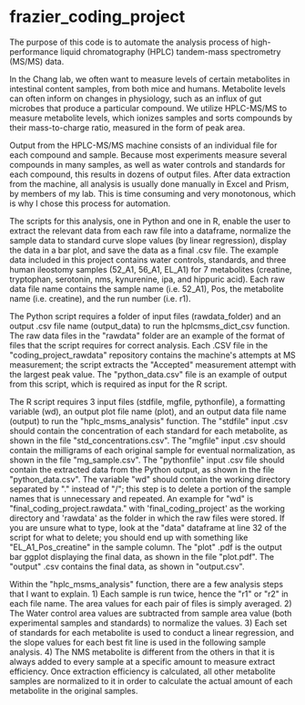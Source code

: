 # frazier_coding_project

The purpose of this code is to automate the analysis process of high-performance liquid chromatography (HPLC) tandem-mass spectrometry (MS/MS) data.

In the Chang lab, we often want to measure levels of certain metabolites in intestinal content samples, from both mice and humans. Metabolite levels can often inform on changes in physiology, such as an influx of gut microbes that produce a particular compound. We utilize HPLC-MS/MS to measure metabolite levels, which ionizes samples and sorts compounds by their mass-to-charge ratio, measured in the form of peak area.

Output from the HPLC-MS/MS machine consists of an individual file for each compound and sample. Because most experiments measure several compounds in many samples, as well as water controls and standards for each compound, this results in dozens of output files. After data extraction from the machine, all analysis is usually done manually in Excel and Prism, by members of my lab. This is time consuming and very monotonous, which is why I chose this process for automation.

The scripts for this analysis, one in Python and one in R, enable the user to extract the relevant data from each raw file into a dataframe, normalize the sample data to standard curve slope values (by linear regression), display the data in a bar plot, and save the data as a final .csv file. The example data included in this project contains water controls, standards, and three human ileostomy samples (52_A1, 56_A1, EL_A1) for 7 metabolites (creatine, tryptophan, serotonin, nms, kynurenine, ipa, and hippuric acid). Each raw data file name contains the sample name (i.e. 52_A1), Pos, the metabolite name (i.e. creatine), and the run number (i.e. r1).

The Python script requires a folder of input files (rawdata_folder) and an output .csv file name (output_data) to run the hplcmsms_dict_csv function. The raw data files in the "rawdata" folder are an example of the format of files that the script requires for correct analysis. Each .CSV file in the "coding_project_rawdata" repository contains the machine's attempts at MS measurement; the script extracts the "Accepted" measurement attempt with the largest peak value. The "python_data.csv" file is an example of output from this script, which is required as input for the R script.

The R script requires 3 input files (stdfile, mgfile, pythonfile), a formatting variable (wd), an output plot file name (plot), and an output data file name (output) to run the "hplc_msms_analysis" function. The "stdfile" input .csv should contain the concentration of each standard for each metabolite, as shown in the file "std_concentrations.csv". The "mgfile" input .csv should contain the milligrams of each original sample for eventual normalization, as shown in the file "mg_sample.csv". The "pythonfile" input .csv file should contain the extracted data from the Python output, as shown in the file "python_data.csv". The variable "wd" should contain the working directory separated by "." instead of "/"; this step is to delete a portion of the sample names that is unnecessary and repeated. An example for "wd" is "final_coding_project.rawdata." with 'final_coding_project' as the working directory and 'rawdata' as the folder in which the raw files were stored. If you are unsure what to type, look at the "data" dataframe at line 32 of the script for what to delete; you should  end up with something like "EL_A1_Pos_creatine" in the sample column. The "plot" .pdf is the output bar ggplot displaying the final data, as shown in the file "plot.pdf". The "output" .csv contains the final data, as shown in "output.csv".

Within the "hplc_msms_analysis" function, there are a few analysis steps that I want to explain. 1) Each sample is run twice, hence the "r1" or "r2" in each file name. The area values for each pair of files is simply averaged. 2) The Water control area values are subtracted from sample area value (both experimental samples and standards) to normalize the values. 3) Each set of standards for each metabolite is used to conduct a linear regression, and the slope values for each best fit line is used in the following sample analysis. 4) The NMS metabolite is different from the others in that it is always added to every sample at a specific amount to measure extract efficiency. Once extraction efficiency is calculated, all other metabolite samples are normalized to it in order to calculate the actual amount of each metabolite in the original samples.
